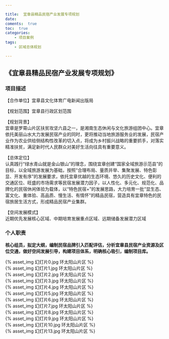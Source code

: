 ```yaml
---

title:  宜章县精品民宿产业发展专项规划
date:  
coments:  true
toc:  true
categories:  
    - 项目案例
tags:
    - 区域总体规划

---
```


## 《宜章县精品民宿产业发展专项规划》 ##

### **项目描述** ###

【合作单位】宜章县文化体育广电新闻出版局

【规划范围】宜章县行政区划范围

【规划背景】  
宜章是罗霄山片区扶贫攻坚六县之一，是湘南生态休闲与文化旅游组团中心。宜章依托美丽山水大力发展民宿产业的同时，更将推动当地旅游服务业的发展，民宿产业作为农业供给侧结构性改革的切入点，将成为乡村振兴战略的重要抓手，对落实精准扶贫，满足新时代人民群众对美好生活向往具有重要意义。

【总体定位】  
认真践行“绿水青山就是金山银山”的理念，围绕宜章创建“国家全域旅游示范县”的目标，以全域旅游发展为基础，按照“合理布局、量质并举、集聚发展、特色彰显、开发有序”的发展要求，依托宜章优越的生态环境、悠久的历史文化、便利的交通区位、旺盛的市场需求等民宿发展潜力因子，以人性化、多元化、规范化、品牌化的民宿休闲体验为载体，以“特色民宿+”的发展思路，大力培育一批“显生态、富文化、重体验、高品质、慢生活、有情怀”的精品民宿，营造具有宜章特色的民宿旅居生活方式，形成精品民宿产业集群。

【空间发展模式】  
近期优先发展核心区域、中期培育发展重点区域、远期储备发展潜力区域

### **个人职责** ###

**核心组员，拟定大纲，编制民宿品牌引入匹配评估，分析宜章县民宿产业资源及区位交通，做好空间发展引导，构建项目体系，明确核心吸引，编制项目库。**

{% asset_img 幻灯片0.jpg 环太阳山片区 %}  
{% asset_img 幻灯片1.jpg 环太阳山片区 %}  
{% asset_img 幻灯片2.jpg 环太阳山片区 %}  
{% asset_img 幻灯片3.jpg 环太阳山片区 %}  
{% asset_img 幻灯片4.jpg 环太阳山片区 %}  
{% asset_img 幻灯片5.jpg 环太阳山片区 %}  
{% asset_img 幻灯片6.jpg 环太阳山片区 %}  
{% asset_img 幻灯片7.jpg 环太阳山片区 %}  
{% asset_img 幻灯片8.jpg 环太阳山片区 %}  
{% asset_img 幻灯片9.jpg 环太阳山片区 %}  
{% asset_img 幻灯片10.jpg 环太阳山片区 %}  
{% asset_img 幻灯片13.jpg 环太阳山片区 %}  
